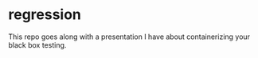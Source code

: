 # regression
This repo goes along with a presentation I have about containerizing your black box testing. 
